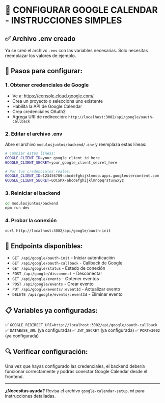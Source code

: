 # 🚀 CONFIGURAR GOOGLE CALENDAR - INSTRUCCIONES SIMPLES

## ✅ Archivo .env creado

Ya se creó el archivo `.env` con las variables necesarias. Solo necesitas reemplazar los valores de ejemplo.

## 🔧 Pasos para configurar:

### 1. Obtener credenciales de Google
- Ve a: https://console.cloud.google.com/
- Crea un proyecto o selecciona uno existente
- Habilita la API de Google Calendar
- Crea credenciales OAuth2
- Agrega URI de redirección: `http://localhost:3002/api/google/oauth-callback`

### 2. Editar el archivo .env
Abre el archivo `modulosjuntos/backend/.env` y reemplaza estas líneas:

```bash
# Cambiar estas líneas:
GOOGLE_CLIENT_ID=your_google_client_id_here
GOOGLE_CLIENT_SECRET=your_google_client_secret_here

# Por tus credenciales reales:
GOOGLE_CLIENT_ID=123456789-abcdefghijklmnop.apps.googleusercontent.com
GOOGLE_CLIENT_SECRET=GOCSPX-abcdefghijklmnopqrstuvwxyz
```

### 3. Reiniciar el backend
```bash
cd modulosjuntos/backend
npm run dev
```

### 4. Probar la conexión
```bash
curl http://localhost:3002/api/google/oauth-init
```

## 🎯 Endpoints disponibles:

- `GET /api/google/oauth-init` - Iniciar autenticación
- `GET /api/google/oauth-callback` - Callback de Google  
- `GET /api/google/status` - Estado de conexión
- `POST /api/google/disconnect` - Desconectar
- `GET /api/google/events` - Obtener eventos
- `POST /api/google/events` - Crear evento
- `PUT /api/google/events/:eventId` - Actualizar evento
- `DELETE /api/google/events/:eventId` - Eliminar evento

## 📋 Variables ya configuradas:

✅ `GOOGLE_REDIRECT_URI=http://localhost:3002/api/google/oauth-callback`
✅ `DATABASE_URL` (ya configurada)
✅ `JWT_SECRET` (ya configurada)
✅ `PORT=3002` (ya configurada)

## 🔍 Verificar configuración:

Una vez que hayas configurado las credenciales, el backend debería funcionar correctamente y podrás conectar Google Calendar desde el frontend.

---

**¿Necesitas ayuda?** Revisa el archivo `google-calendar-setup.md` para instrucciones detalladas.















